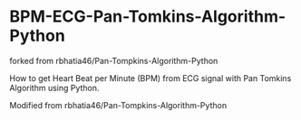 # BPM-ECG-Pan-Tomkins-Algorithm-Python

forked from rbhatia46/Pan-Tompkins-Algorithm-Python

How to get Heart Beat per Minute (BPM) from ECG signal with Pan Tomkins Algorithm using Python. 

Modified from rbhatia46/Pan-Tompkins-Algorithm-Python

